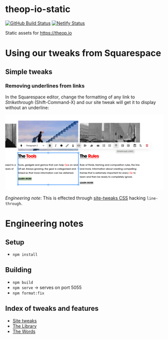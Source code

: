 # theop-io-static

[![GitHub Build Status](https://github.com/theop-io/theop-io-static/actions/workflows/node.js.yml/badge.svg)](https://github.com/theop-io/theop-io-static/actions/workflows/node.js.yml)
[![Netlify Status](https://api.netlify.com/api/v1/badges/2f89d3b3-8a11-475a-a87d-e59647a42e42/deploy-status)](https://app.netlify.com/sites/theop-io-static/deploys)

Static assets for https://theop.io

# Using our tweaks from Squarespace

## Simple tweaks

### Removing underlines from links

In the Squarespace editor, change the formatting of any link to _Strikethrough_ (Shift-Command-X) and our site tweak will get it to display without an underline:

![Applying Strikethrough formatting in the Squarespace editor](docs/site-tweak-no-link-underline.png)

_Engineering note_: This is effected through [site-tweaks CSS](src/site-tweaks/site-tweaks.scss) hacking `line-through`.

# Engineering notes

## Setup

- `npm install`

## Building

- `npm build`
- `npm serve` -> serves on port 5055
- `npm format:fix`

## Index of tweaks and features

- [Site tweaks](src/site-tweaks/README.md)
- [The Library](src/the-library/README.md)
- [The Words](src/the-words/README.md)
